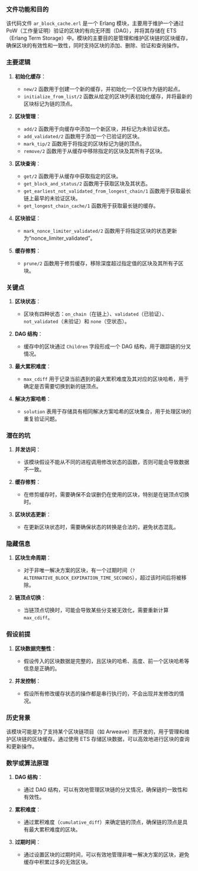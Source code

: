 ### 文件功能和目的

该代码文件 `ar_block_cache.erl` 是一个 Erlang 模块，主要用于维护一个通过 PoW（工作量证明）验证的区块的有向无环图（DAG），并将其存储在 ETS（Erlang Term Storage）中。模块的主要目的是管理和维护区块链的区块缓存，确保区块的有效性和一致性，同时支持区块的添加、删除、验证和查询操作。

### 主要逻辑

1. **初始化缓存**：
   - `new/2` 函数用于创建一个新的缓存，并初始化一个区块作为链的起点。
   - `initialize_from_list/2` 函数从给定的区块列表初始化缓存，并将最新的区块标记为链的顶点。

2. **区块管理**：
   - `add/2` 函数用于向缓存中添加一个新区块，并标记为未验证状态。
   - `add_validated/2` 函数用于添加一个已验证的区块。
   - `mark_tip/2` 函数用于将指定的区块标记为链的顶点。
   - `remove/2` 函数用于从缓存中移除指定的区块及其所有子区块。

3. **区块查询**：
   - `get/2` 函数用于从缓存中获取指定的区块。
   - `get_block_and_status/2` 函数用于获取区块及其状态。
   - `get_earliest_not_validated_from_longest_chain/1` 函数用于获取最长链上最早的未验证区块。
   - `get_longest_chain_cache/1` 函数用于获取最长链的缓存。

4. **区块验证**：
   - `mark_nonce_limiter_validated/2` 函数用于将指定区块的状态更新为“nonce_limiter_validated”。

5. **缓存修剪**：
   - `prune/2` 函数用于修剪缓存，移除深度超过指定值的区块及其所有子区块。

### 关键点

1. **区块状态**：
   - 区块有四种状态：`on_chain`（在链上）、`validated`（已验证）、`not_validated`（未验证）和 `none`（空状态）。

2. **DAG 结构**：
   - 缓存中的区块通过 `Children` 字段形成一个 DAG 结构，用于跟踪链的分叉情况。

3. **最大累积难度**：
   - `max_cdiff` 用于记录当前遇到的最大累积难度及其对应的区块哈希，用于确定是否需要切换到新的链顶点。

4. **解决方案哈希**：
   - `solution` 表用于存储具有相同解决方案哈希的区块集合，用于处理区块的重复验证问题。

### 潜在的坑

1. **并发访问**：
   - 该模块假设不能从不同的进程调用修改状态的函数，否则可能会导致数据不一致。

2. **缓存修剪**：
   - 在修剪缓存时，需要确保不会误删仍在使用的区块，特别是在链顶点切换时。

3. **区块状态更新**：
   - 在更新区块状态时，需要确保状态的转换是合法的，避免状态混乱。

### 隐藏信息

1. **区块生命周期**：
   - 对于非唯一解决方案的区块，有一个过期时间（`?ALTERNATIVE_BLOCK_EXPIRATION_TIME_SECONDS`），超过该时间后将被移除。

2. **链顶点切换**：
   - 当链顶点切换时，可能会导致某些分支被无效化，需要重新计算 `max_cdiff`。

### 假设前提

1. **区块数据完整性**：
   - 假设传入的区块数据是完整的，且区块的哈希、高度、前一个区块哈希等信息是正确的。

2. **并发控制**：
   - 假设所有修改缓存状态的操作都是串行执行的，不会出现并发修改的情况。

### 历史背景

该模块可能是为了支持某个区块链项目（如 Arweave）而开发的，用于管理和维护区块链的区块缓存。通过使用 ETS 存储区块数据，可以高效地进行区块的查询和更新操作。

### 数学或算法原理

1. **DAG 结构**：
   - 通过 DAG 结构，可以有效地管理区块链的分叉情况，确保链的一致性和有效性。

2. **累积难度**：
   - 通过累积难度（`cumulative_diff`）来确定链的顶点，确保链的顶点是具有最大累积难度的区块。

3. **过期时间**：
   - 通过设置区块的过期时间，可以有效地管理非唯一解决方案的区块，避免缓存中积累过多的无效区块。